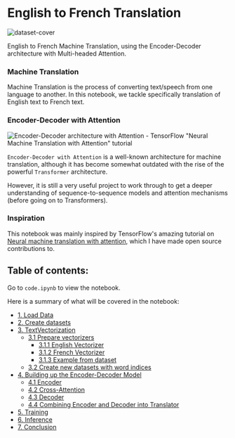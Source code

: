 # English to French Translation

![dataset-cover](https://github.com/raj-pulapakura/English-to-French-Translation/assets/87762282/8f6e931a-da32-40f8-af08-29253aceb3c0)

English to French Machine Translation, using the Encoder-Decoder architecture with Multi-headed Attention.

### Machine Translation

Machine Translation is the process of converting text/speech from one language to another. In this notebook, we tackle specifically translation of English text to French text.

### Encoder-Decoder with Attention

![Encoder-Decoder architecture with Attention - TensorFlow "Neural Machine Translation with Attention" tutorial](https://www.tensorflow.org/images/tutorials/transformer/RNN%2Battention-words-spa.png)

`Encoder-Decoder with Attention` is a well-known architecture for machine translation, although it has become somewhat outdated with the rise of the powerful `Transformer` architecture.

However, it is still a very useful project to work through to get a deeper understanding of sequence-to-sequence models and attention mechanisms (before going on to Transformers).

### Inspiration

This notebook was mainly inspired by TensorFlow's amazing tutorial on [Neural machine translation with attention](https://www.tensorflow.org/text/tutorials/nmt_with_attention), which I have made open source contributions to.

## Table of contents:

Go to `code.ipynb` to view the notebook.

Here is a summary of what will be covered in the notebook:

<!-- TOC start (generated with https://github.com/derlin/bitdowntoc) -->

- [1. Load Data](#1-load-data)
- [2. Create datasets](#2-create-datasets)
- [3. TextVectorization](#3-textvectorization)
   * [3.1 Prepare vectorizers](#31-prepare-vectorizers)
      + [3.1.1 English Vectorizer](#311-english-vectorizer)
      + [3.1.2 French Vectorizer](#312-french-vectorizer)
      + [3.1.3 Example from dataset](#313-example-from-dataset)
   * [3.2 Create new datasets with word indices](#32-create-new-datasets-with-word-indices)
- [4. Building up the Encoder-Decoder Model](#4-building-up-the-encoder-decoder-model)
   * [4.1 Encoder](#41-encoder)
   * [4.2 Cross-Attention](#42-cross-attention)
   * [4.3 Decoder](#43-decoder)
   * [4.4 Combining Encoder and Decoder into Translator](#44-combining-encoder-and-decoder-into-translator)
- [5. Training](#5-training)
- [6. Inference](#6-inference)
- [7. Conclusion](#7-conclusion)
